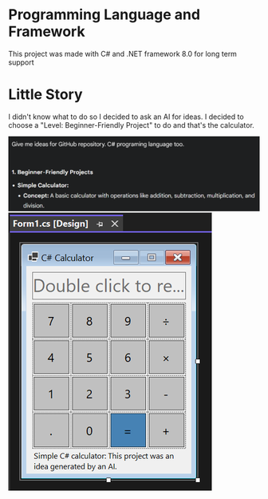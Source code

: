 # Programming Language and Framework
This project was made with C# and .NET framework 8.0 for long term support
# Little Story
I didn't know what to do so I decided to ask an AI for ideas.
I decided to choose a "Level: Beginner-Friendly Project" to do and that's the calculator.

![screenshot of ai prompt](/images/aiprompt_screenshot.PNG?raw=true)
![screenshot of calculator](/images/form_screenshot.PNG?raw=true)
